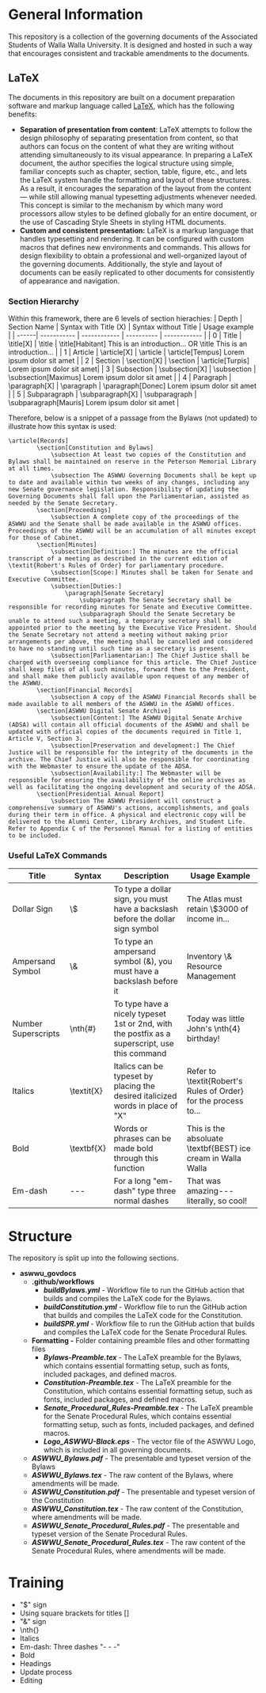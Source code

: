 # General Information

This repository is a collection of the governing documents of the Associated Students of Walla Walla University. It is designed and hosted in such a way that encourages consistent and trackable amendments to the documents.

## LaTeX

The documents in this repository are built on a document preparation software and markup language called [LaTeX](https://en.wikipedia.org/wiki/LaTeX), which has the following benefits:

- **Separation of presentation from content**: LaTeX attempts to follow the design philosophy of separating presentation from content, so that authors can focus on the content of what they are writing without attending simultaneously to its visual appearance. In preparing a LaTeX document, the author specifies the logical structure using simple, familiar concepts such as chapter, section, table, figure, etc., and lets the LaTeX system handle the formatting and layout of these structures. As a result, it encourages the separation of the layout from the content — while still allowing manual typesetting adjustments whenever needed. This concept is similar to the mechanism by which many word processors allow styles to be defined globally for an entire document, or the use of Cascading Style Sheets in styling HTML documents.
- **Custom and consistent presentation:** LaTeX is a markup language that handles typesetting and rendering. It can be configured with custom macros that defines new environments and commands. This allows for design flexibility to obtain a professional and well-organized layout of the governing documents. Additionally, the style and layout of documents can be easily replicated to other documents for consistently of appearance and navigation.

### Section Hierarchy

Within this framework, there are 6 levels of section hierachies:
| Depth | Section Name | Syntax with Title (X) | Syntax without Title | Usage example |
| ------| ----------- | ------------ | ---------- | ------------ |
| 0 | Title | \title[X] | \title | \title[Habitant] This is an introduction... OR \title This is an introduction... |
| 1 | Article | \article[X] | \article | \article[Tempus] Lorem ipsum dolor sit amet |
| 2 | Section | \section[X] | \section | \article[Turpis] Lorem ipsum dolor sit amet|
| 3 | Subsection | \subsection[X] | \subsection | \subsection[Maximus] Lorem ipsum dolor sit amet |
| 4 | Paragraph | \paragraph[X] | \paragraph | \paragraph[Donec] Lorem ipsum dolor sit amet |
| 5 | Subparagraph | \subparagraph[X] | \subparagraph | \subparagraph[Mauris] Lorem ipsum dolor sit amet |

Therefore, below is a snippet of a passage from the Bylaws (not updated) to illustrate how this syntax is used:
~~~
\article[Records]
        \section[Constitution and Bylaws]
            \subsection At least two copies of the Constitution and Bylaws shall be maintained on reserve in the Peterson Memorial Library at all times.
            \subsection The ASWWU Governing Documents shall be kept up to date and available within two weeks of any changes, including any new Senate governance legislation. Responsibility of updating the Governing Documents shall fall upon the Parliamentarian, assisted as needed by the Senate Secretary.
        \section[Proceedings]
            \subsection A complete copy of the proceedings of the ASWWU and the Senate shall be made available in the ASWWU offices. Proceedings of the ASWWU will be an accumulation of all minutes except for those of Cabinet.
        \section[Minutes]
            \subsection[Definition:] The minutes are the official transcript of a meeting as described in the current edition of \textit{Robert's Rules of Order} for parliamentary procedure.
            \subsection[Scope:] Minutes shall be taken for Senate and Executive Committee.
            \subsection[Duties:]
                \paragraph[Senate Secretary]
                    \subparagraph The Senate Secretary shall be responsible for recording minutes for Senate and Executive Committee.
                    \subparagraph Should the Senate Secretary be unable to attend such a meeting, a temporary secretary shall be appointed prior to the meeting by the Executive Vice President. Should the Senate Secretary not attend a meeting without making prior arrangements per above, the meeting shall be cancelled and considered to have no standing until such time as a secretary is present.
            \subsection[Parliamentarian:] The Chief Justice shall be charged with overseeing compliance for this article. The Chief Justice shall keep files of all such minutes, forward them to the President, and shall make them publicly available upon request of any member of the ASWWU.
        \section[Financial Records]
            \subsection A copy of the ASWWU Financial Records shall be made available to all members of the ASWWU in the ASWWU offices.
        \section[ASWWU Digital Senate Archive]
            \subsection[Content:] The ASWWU Digital Senate Archive (ADSA) will contain all official documents of the ASWWU and shall be updated with official copies of the documents required in Title 1, Article V, Section 3.
            \subsection[Preservation and development:] The Chief Justice will be responsible for the integrity of the documents in the archive. The Chief Justice will also be responsible for coordinating with the Webmaster to ensure the update of the ADSA.
            \subsection[Availability:] The Webmaster will be responsible for ensuring the availability of the online archives as well as facilitating the ongoing development and security of the ADSA.
        \section[Presidential Annual Report]
            \subsection The ASWWU President will construct a comprehensive summary of ASWWU's actions, accomplishments, and goals during their term in office. A physical and electronic copy will be delivered to the Alumni Center, Library Archives, and Student Life. Refer to Appendix C of the Personnel Manual for a listing of entities to be included.
~~~

### Useful LaTeX Commands
| Title     | Syntax    | Description   | Usage Example   |
|---------  | --------- | ------------- | --------- |
| Dollar Sign | \\$        | To type a dollar sign, you must have a backslash before the dollar sign symbol | The Atlas must retain \\$3000 of income in... |
| Ampersand Symbol | \\&        | To type an ampersand symbol (&), you must have a backslash before it | Inventory \\& Resource Management |
| Number Superscripts | \nth{#}    | To type have a nicely typeset 1st or 2nd, with the postfix as a superscript, use this command | Today was little John's \nth{4} birthday! |
| Italics   | \textit{X} | Italics can be typeset by placing the desired italicized words in place of "X" | Refer to \textit{Robert's Rules of Order} for the process to...|
| Bold | \textbf{X} | Words or phrases can be made bold through this function | This is the absoluate \textbf{BEST} ice cream in Walla Walla |
| Em-dash | --- | For a long "em-dash" type three normal dashes | That was amazing---literally, so cool! |


# Structure

The repository is split up into the following sections.

- **aswwu_govdocs**
    - **.github/workflows**
        - ***buildBylaws.yml*** - Workflow file to run the GitHub action that builds and compiles the LaTeX code for the Bylaws.
        - ***buildConstitution.yml*** - Workflow file to run the GitHub action that builds and compiles the LaTeX code for the Constitution.
        - ***buildSPR.yml*** - Workflow file to run the GitHub action that builds and compiles the LaTeX code for the Senate Procedural Rules.
    - **Formatting *-*** Folder containing preamble files and other formatting files
        - ***Bylaws-Preamble.tex*** - The LaTeX preamble for the Bylaws, which contains essential formatting setup, such as fonts, included packages, and defined macros.
        - ***Constitution-Preamble.tex** -* The LaTeX preamble for the Constitution, which contains essential formatting setup, such as fonts, included packages, and defined macros.
        - ***Senate_Procedural_Rules-Preamble.tex*** - The LaTeX preamble for the Senate Procedural Rules, which contains essential formatting setup, such as fonts, included packages, and defined macros.
        - ***Logo_ASWWU-Black.eps*** - The vector file of the ASWWU Logo, which is included in all governing documents.
    - ***ASWWU_Bylaws.pdf*** - The presentable and typeset version of the Bylaws
    - ***ASWWU_Bylaws.tex*** - The raw content of the Bylaws, where amendments will be made.
    - ***ASWWU_Constitution.pdf*** - The presentable and typeset version of the Constitution
    - ***ASWWU_Constitution.tex*** - The raw content of the Constitution, where amendments will be made.
    - ***ASWWU_Senate_Procedural_Rules.pdf*** - The presentable and typeset version of the Senate Procedural Rules.
    - ***ASWWU_Senate_Procedural_Rules.tex*** - The raw content of the Senate Procedural Rules, where amendments will be made.

# Training

- "$" sign
- Using square brackets for titles []
- "&" sign
- \nth{}
- Italics
- Em-dash: Three dashes "- - -"
- Bold
- Headings
- Update process
- Editing
